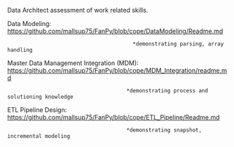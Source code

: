 Data Architect assessment of work related skills. 

Data Modeling:                             https://github.com/mallsup75/FanPy/blob/cope/DataModeling/Readme.md

                                            *demonstrating parsing, array handling


Master Data Management Integration (MDM):  https://github.com/mallsup75/FanPy/blob/cope/MDM_Integration/readme.md  

                                          *demonstrating process and solutioning knowledge


ETL Pipeline Design:                       https://github.com/mallsup75/FanPy/blob/cope/ETL_Pipeline/Readme.md 


                                          *demonstrating snapshot, incremental modeling

